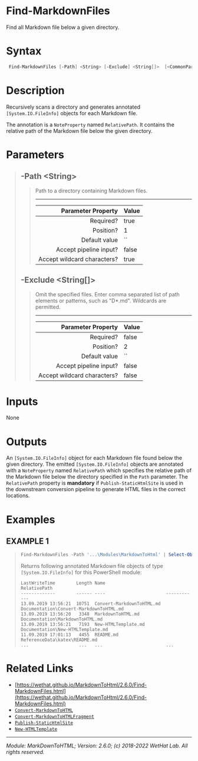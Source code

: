 ﻿# Find-MarkdownFiles

Find all Markdown file below a given directory.

# Syntax
```PowerShell
 Find-MarkdownFiles [-Path] <String> [-Exclude] <String[]>  [<CommonParameters>] 
```


# Description


Recursively scans a directory and generates annotated `[System.IO.FileInfo]`
objects for each Markdown file.

The annotation is a `NoteProperty` named `RelativePath`. It contains the
relative path of the Markdown file below the given directory.





# Parameters

<blockquote>



## -Path \<String\>

<blockquote>

Path to a directory containing Markdown files.

---

Parameter Property         | Value
--------------------------:|:----------
Required?                  | true
Position?                  | 1
Default value              | ``
Accept pipeline input?     | false
Accept wildcard characters?| true

</blockquote>
 

## -Exclude \<String[]\>

<blockquote>

Omit the specified files. Enter comma separated list of path elements or
patterns, such as "D*.md". Wildcards are permitted.

---

Parameter Property         | Value
--------------------------:|:----------
Required?                  | false
Position?                  | 2
Default value              | ``
Accept pipeline input?     | false
Accept wildcard characters?| false

</blockquote>


</blockquote>


# Inputs
None


# Outputs
An `[System.IO.FileInfo]` object for each Markdown file found below
the given directory. The emitted
`[System.IO.FileInfo]` objects are annotated with a `NoteProperty` named
`RelativePath` which specifies the relative path of the Markdown file below the
directory specified in the `Path` parameter. The `RelativePath` property is
**mandatory** if `Publish-StaticHtmlSite` is used in the downstream conversion
pipeline to generate HTML files in the correct locations.

# Examples


## EXAMPLE 1

> ~~~ PowerShell
> Find-MarkdownFiles -Path '...\Modules\MarkdownToHtml' | Select-Object -Property Mode,LastWriteTime,Length,Name,RelativePath | Format-Table
> ~~~
>
> 
> Returns following annotated Markdown file objects of type `[System.IO.FileInfo]` for this PowerShell module:
> 
>     LastWriteTime        Length Name                       RelativePath
>     -------------        ------ ----                       ------------
>     13.09.2019 13:56:21  10751  Convert-MarkdownToHTML.md  Documentation\Convert-MarkdownToHTML.md
>     13.09.2019 13:56:20   3348  MarkdownToHTML.md          Documentation\MarkdownToHTML.md
>     13.09.2019 13:56:21   7193  New-HTMLTemplate.md        Documentation\New-HTMLTemplate.md
>     11.09.2019 17:01:13   4455  README.md                  ReferenceData\katex\README.md
>     ...                   ...   ...                        ...
> 
> 
> 
> 
> 
> 
> 
> 
> 
> 
> 
> 


# Related Links

* [https://wethat.github.io/MarkdownToHtml/2.6.0/Find-MarkdownFiles.html](https://wethat.github.io/MarkdownToHtml/2.6.0/Find-MarkdownFiles.html) 
* [`Convert-MarkdownToHTML`](Convert-MarkdownToHTML.md) 
* [`Convert-MarkdownToHTMLFragment`](Convert-MarkdownToHTMLFragment.md) 
* [`Publish-StaticHtmlSite`](Publish-StaticHtmlSite.md) 
* [`New-HTMLTemplate`](New-HTMLTemplate.md)

---

<cite>Module: MarkDownToHTML; Version: 2.6.0; (c) 2018-2022 WetHat Lab. All rights reserved.</cite>
